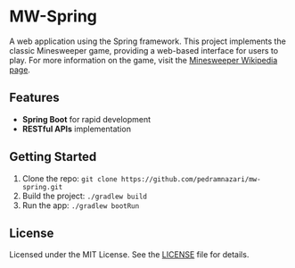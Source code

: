 # MW-Spring

A web application using the Spring framework. This project implements the classic Minesweeper game, providing a web-based interface for users to play. For more information on the game, visit the [Minesweeper Wikipedia page](https://en.wikipedia.org/wiki/Minesweeper_(video_game)).

## Features

- **Spring Boot** for rapid development
- **RESTful APIs** implementation

## Getting Started

1. Clone the repo: `git clone https://github.com/pedramnazari/mw-spring.git`
2. Build the project: `./gradlew build`
3. Run the app: `./gradlew bootRun`

## License

Licensed under the MIT License. See the [LICENSE](https://opensource.org/licenses/MIT) file for details.




